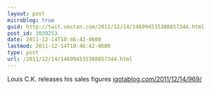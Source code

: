 ```yaml
---
layout: post
microblog: true
guid: http://twit.vmstan.com/2011/12/14/146994535308857344.html
post_id: 3039253
date: 2011-12-14T10:46:42-0600
lastmod: 2011-12-14T10:46:42-0600
type: post
url: /2011/12/14/146994535308857344.html
---
```

Louis C.K. releases his sales figures <a href="http://igotablog.com/2011/12/14/969/">igotablog.com/2011/12/14/969/</a>

